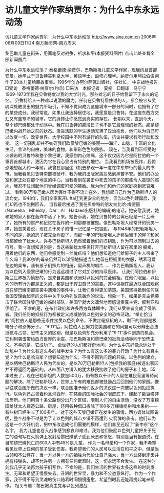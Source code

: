 # 访儿童文学作家纳贾尔：为什么中东永远动荡

访儿童文学作家纳贾尔：为什么中东永远动荡
http://www.sina.com.cn 2006年08月09日11:24 南方新闻网-南方周末


黎巴嫩儿童在街头，用画笔反对战争，祈求和平(本报资料图片)
点击此处查看全部新闻图片


为什么中东永远动荡？
泰格蕾德·纳贾尔，巴勒斯坦儿童文学作家，现居约旦首都安曼。她毕业于贝鲁特美利坚大学，英语学士，副修心理学。纳贾尔用阿拉伯语创作了28本儿童绘画故事集。1995年创办阿尔萨瓦出版社，任社长。
中东战地报告
□受访　泰格蕾德·纳贾尔(约旦)
□采访　本报记者　夏榆　□翻译　马宁宁
1969-1973年我在贝鲁特度过我的大学时光。那些难忘的日子给我留下了永久的记忆。
贝鲁特给人一种难以说清的魔力。任何在贝鲁特居住过的人，都会被它从灵魂深处散发出的魅力所吸引，不知不觉间成为这座城市一部分的同时，也拥有了它的某些成分。我经常说，如果让我选择居住地，我愿意是贝鲁特，在这座东西方交汇又有些寒冷的城市，它的脉搏让你感觉到真实的存在。
长期以来，直到今天，整个黎巴嫩都处于动荡中。我在贝鲁特的那段日子也不是它最理想的状态。那是黎巴嫩内战开始之前的状态。激进活跃的学生运动充满了政治抱负，他们以为自己可以改变一切，改变世界。大学校园中不时有游行的队伍，抗议并要求有所行动和改变。
这一切骚乱却并不妨碍我们欣赏黎巴嫩的美丽——海洋，山脉，丰富的文化生活，言论的自由，美味的食物，和形形色色的民族。
现在，当我看到正经受炮火袭击的贝鲁特和整个黎巴嫩，我感到内心绞痛，这不仅仅因为它是阿拉伯的一个重要首都城市，更因为它在我心里占有特别的地位。
当我看到机场被轰炸，我惊恐地想起大约一年前，我曾在那里坐飞机去参观一年一度在中东举行的最大的书市。当我看见贝鲁特南部被破坏，我为我的出版家朋友感到痛苦不安。他们的办公室和家正处在那个地区的中心。当我看到在袭击中死去的孩子的那些令人震惊的照片，我忍不住想起他们曾经调皮可爱的笑脸。我为他们和他们的家庭感到悲哀难过。
看到80万黎巴嫩人因为轰炸不得不流亡在外，我想起自己作为巴勒斯坦人的流亡史。1948年，我们全家离开Lifta迁到更安全的地方，但当以色列建国后，我们却再也不能搬回去。
当我最后接通了我在贝鲁特的朋友纳比哈·梅德丽(Nabeeha　Mheidly，Dar　Al　Hadaed出版社的编辑)的电话，她安慰我说，她和她的家人都在轰炸中活了下来。她告诉我，她在贝鲁特的公寓已经是一片瓦砾了，她所有的财产和记忆在轰炸的一刹那都被摧毁。像巴勒斯坦人经常开的玩笑一样，她苦笑着说，现在关于房子的惟一记忆是一把钥匙。
与1948年的巴勒斯坦人不同的是，她的房子被完全炸毁了，而那一年的巴勒斯坦人迁移后留下的屋子和家当都留给了犹太人。许多巴勒斯坦人仍然留着他们的旧钥匙，作为可以回到过去的符号。我一直想知道的是，当这些新犹太移民打开巴勒斯坦人留在家里的
橱柜，用着他们的东西，他们会感觉到一丝愧疚吗？他们想知道他们给房子的主人带来了什么吗？我80岁的母亲仍然可以详细地描述当年她留在柜橱里的衣服，绣着可爱花边的桌布，装有孩子们照片的相册，留声机的唱片……
作为巴勒斯坦人，我认为以色列入侵黎巴嫩的行为远远超过了它对加沙的持续轰炸。
让我们阿拉伯和伊斯兰世界极为愤怒的，是来自美国和欧洲对以色列的完全偏袒。在他们眼里，以色列的所有行为都是正义的，都是出于捍卫自己的需要。这种偏袒在最近联合国观察员在黎巴嫩南部空袭中遇难的事件中，让我们看得更加清楚。美国坚持抵制任何联合国安理会起草的文件中关于以色列故意轰炸的说法。想象一下，如果是真主党袭击了联合国驻黎巴嫩的临时部队，美国早就大义凛然地愤怒谴责真主党、叙利亚和伊朗了。
不幸的是，在布什政府和许多西方媒体眼中，我们从受害者变成了侵略者。我们任何的抵抗行为都被定义成威胁到以色列安全的恐怖活动。“举止恰当的”阿拉伯人是那些无条件接受以色列命令，不做丝毫抵抗的人，剩下的则都是极端分子和恐怖分子。
“9·11”后，阿拉伯人民努力使美国和它的同盟可以分辨出合法抵抗与占领、恐怖主义的区别，但是以色列却充分利用了“9·11”事件创造的机会。它利用袭击带给西方世界的余震，把巴勒斯坦和黎巴嫩的抵抗活动等同于恐怖主义。不幸的是，它成功了。
全世界的人们都好奇地问，为什么中东好像永远处于动乱中？为什么有这么多的战争发生？为什么有这么多的暴力行动？为什么有真主党？为什么是哈马斯？想要知道为什么，不得不回到问题的开端。以色列的建立，是以牺牲巴勒斯坦人民为代价的，是以70万巴勒斯坦人(包括我的家庭)被逐出家园并不得返回为基础的。从四面八方涌入的犹太移民接收了他们的房子和土地。55年过去了，现在巴勒斯坦的人数是500万，仍有数以千计的人留在难民营里等待问题的解决。除了巴勒斯坦人，世界上所有的难民都被鼓励战后回到他们的家园。像以往联合国所做的决议一样，联合国准予他们返乡的决议这一次被以色列拒绝执行。以色列还占领着约旦河西岸，在慈善的国际社会的眼皮底下，建起了数百幢非法居所。他们用百十条公路划分出几个区域，限制人们的自由活动，没收了万亩粮田给犹太人建造公路、房屋，还用各种借口拔除了100多万棵橄榄树和水果树——有些树已经生长了100多年。
对于这些天黎巴嫩正在发生的事情，西方媒体试图说明，整个战争不过是为了让以色列的城市乡镇不再遭到
火箭弹的袭击。他们认为这是一个大好机会，把中东改造成他们需要的模样，他们甚至还起了“新中东”这个名字。
我为儿童也卷入战争感到悲哀和难过。我为他们鼓励以色列儿童把关于死亡的语句写在火箭弹上发射给黎巴嫩孩子感到厌恶和愤怒，特别是当有报道说，在目前黎巴嫩死亡的600人中有45%是儿童。
作为一名母亲和一个作家，我不希望看见世界上任何的孩子受到伤害。我希望我们的人民可以生活在和平之中，但是当占领和不公存在，当一方以另一方的牺牲为代价让自己强大，当一方武装到牙齿并拥有核弹头，却不允许另一方拥有任何武器时，这一切永远不会发生。
在这种时刻我几乎无法再为孩子们写作，不幸的是，我们生活的世界有太多这样的时刻发生。无辜和希望正慢慢失去。丑陋的世界里，暴力和不公恣意纵行。
作为一个作家，我不得不等到灵魂的伤口随着时间慢慢痊愈，希望到时我还能再提起笔来写作。
相关专题：黎巴嫩真主党与以色列激战 

